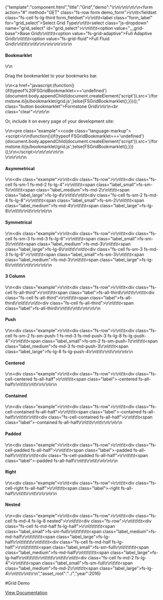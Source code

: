 {"template":"component.html","title":"Grid","demo":"<style>\r\n\t.button.bookmarklet { clear: both; }\r\n\r\n\t.example { margin: 20px 0; }\r\n\t.example .fs-row { background: #CFD8DC; border-radius: 2px; overflow: hidden; padding-top: 1.8%; }\r\n\t.example [class*=\"fs-cell\"] { background: #455a64; color: #fff; border-radius: 2px; margin-bottom: 1.8%; overflow: hidden; text-align: center; }\r\n\t.example .nested { margin-top: 0; margin-bottom: 0; }\r\n\t.example .nested .fs-row { padding-top: 0; }\r\n\t.example [class*=\"label\"] { background: #ccc; display: block; padding-top: 15px; padding-bottom: 15px; }\r\n\r\n\t.example .label,\r\n\t.example .label_small,\r\n\t.example .label_medium,\r\n\t.example .label_large { background: #455a64; }\r\n\r\n\t.example .label_small,\r\n\t.example .label_medium,\r\n\t.example .label_large { display: none; }\r\n\r\n\t@media screen and (min-width: 0px) and (max-width: 739px) {\r\n\t\t.example .label_small { display: block; }\r\n\t}\r\n\t@media screen and (min-width: 740px) and (max-width: 979px) {\r\n\t\t.example .label_medium { display: block; }\r\n\t}\r\n\t@media screen and (min-width: 980px) {\r\n\t\t.example .label_large { display: block; }\r\n\t}\r\n</style>\r\n\r\n<script>\r\n\t$(function() {\r\n\t\tvar $body = $(\"body\");\r\n\t\t\t$gridSelect = $(\"#grid_select\").on(\"change\", function() {\r\n\t\t\t\tvar $target = $(this),\r\n\t\t\t\t\ttype = $target.val();\r\n\r\n\t\t\t\t$body.removeClass(\"fs-grid-fluid fs-grid-adaptive\")\r\n\t\t\t\t\t .addClass(type);\r\n\t\t\t});\r\n\t});\r\n</script>\r\n\r\n<form action=\"#\" method=\"GET\" class=\"fs-row form demo_form\">\r\n\t<fieldset class=\"fs-cell fs-lg-third form_fieldset\">\r\n\t\t<label class=\"form_label\" for=\"grid_select\">Select Grid Type</label>\r\n\t\t<select class=\"js-dropdown\" name=\"grid_select\" id=\"grid_select\">\r\n\t\t\t<option value=\"__grid-base\">Base Grid</option>\r\n\t\t\t<option value=\"fs-grid-adaptive\">Full Adaptive Grid</option>\r\n\t\t\t<option value=\"fs-grid-fluid\">Full Fluid Grid</option>\r\n\t\t</select>\r\n\t</fieldset>\r\n</form>\r\n\r\n\r\n<!-- Bookmarklet -->\r\n<h4>Bookmarklet</h4>\r\n<p>Drag the bookmarklet to your bookmarks bar.</p>\r\n<a href=\"javascript:(function(){if(typeof%20FSGridBookmarklet==='undefined'){document.body.appendChild(document.createElement('script')).src='//formstone.it/js/bookmarklet/grid.js';}else{FSGridBookmarklet();}})();\" class=\"button bookmarklet\">Formstone Grid</a>\r\n\r\n<br class=\"clear\">\r\n\r\n<p>Or, include it on every page of your development site:</p>\r\n<pre class=\"example\"><code class=\"language-markup\">&lt;script&gt;\r\n(function(){if(typeof FSGridBookmarklet==='undefined'){document.body.appendChild(document.createElement('script')).src='//formstone.it/js/bookmarklet/grid.js';}else{FSGridBookmarklet();}})();\r\n&lt;/script&gt;</code></pre>\r\n\r\n<script>\r\n(function(){if(typeof FSGridBookmarklet==='undefined'){document.body.appendChild(document.createElement('script')).src='//formstone.it/js/bookmarklet/grid.js';}else{FSGridBookmarklet();}})();\r\n</script>\r\n\r\n<br>\r\n\r\n\r\n<h4>Asymmetrical</h4>\r\n<div class=\"example\">\r\n\t<div class=\"fs-row\">\r\n\t\t<div class=\"fs-cell fs-sm-1 fs-md-2 fs-lg-4\">\r\n\t\t\t<span class=\"label_small\">fs-sm-1</span>\r\n\t\t\t<span class=\"label_medium\">fs-md-2</span>\r\n\t\t\t<span class=\"label_large\">fs-lg-4</span>\r\n\t\t</div>\r\n\t\t<div class=\"fs-cell fs-sm-2 fs-md-4 fs-lg-8\">\r\n\t\t\t<span class=\"label_small\">fs-sm-2</span>\r\n\t\t\t<span class=\"label_medium\">fs-md-4</span>\r\n\t\t\t<span class=\"label_large\">fs-lg-8</span>\r\n\t\t</div>\r\n\t</div>\r\n</div>\r\n\r\n<h4>Symmetrical</h4>\r\n<div class=\"example\">\r\n\t<div class=\"fs-row\">\r\n\t\t<div class=\"fs-cell fs-sm-3 fs-md-3 fs-lg-6\">\r\n\t\t\t<span class=\"label_small\">fs-sm-3</span>\r\n\t\t\t<span class=\"label_medium\">fs-md-3</span>\r\n\t\t\t<span class=\"label_large\">fs-lg-6</span>\r\n\t\t</div>\r\n\t\t<div class=\"fs-cell fs-sm-3 fs-md-3 fs-lg-6\">\r\n\t\t\t<span class=\"label_small\">fs-sm-3</span>\r\n\t\t\t<span class=\"label_medium\">fs-md-3</span>\r\n\t\t\t<span class=\"label_large\">fs-lg-6</span>\r\n\t\t</div>\r\n\t</div>\r\n</div>\r\n\r\n<h4>3 Column</h4>\r\n<div class=\"example\">\r\n\t<div class=\"fs-row\">\r\n\t\t<div class=\"fs-cell fs-all-third\">\r\n\t\t\t<span class=\"label\">fs-all-third</span>\r\n\t\t</div>\r\n\t\t<div class=\"fs-cell fs-all-third\">\r\n\t\t\t<span class=\"label\">fs-all-third</span>\r\n\t\t</div>\r\n\t\t<div class=\"fs-cell fs-all-third\">\r\n\t\t\t<span class=\"label\">fs-all-third</span>\r\n\t\t</div>\r\n\t</div>\r\n</div>\r\n\r\n<h4>Push</h4>\r\n<div class=\"example\">\r\n\t<div class=\"fs-row\">\r\n\t\t<div class=\"fs-cell fs-sm-2 fs-sm-push-1 fs-md-3 fs-md-push-3 fs-lg-8 fs-lg-push-4\">\r\n\t\t\t<span class=\"label_small\">fs-sm-2 fs-sm-push-1</span>\r\n\t\t\t<span class=\"label_medium\">fs-md-3 fs-md-push-3</span>\r\n\t\t\t<span class=\"label_large\">fs-lg-8 fs-lg-push-4</span>\r\n\t\t</div>\r\n\t</div>\r\n</div>\r\n\r\n<h4>Centered</h4>\r\n<div class=\"example\">\r\n\t<div class=\"fs-row\">\r\n\t\t<div class=\"fs-cell-centered fs-all-half\">\r\n\t\t\t<span class=\"label\">-centered fs-all-half</span>\r\n\t\t</div>\r\n\t</div>\r\n</div>\r\n\r\n<h4>Contained</h4>\r\n<div class=\"example\">\r\n\t<div class=\"fs-row\">\r\n\t\t<div class=\"fs-cell-contained fs-all-half\">\r\n\t\t\t<span class=\"label\">-contained fs-all-half</span>\r\n\t\t</div>\r\n\t\t<div class=\"fs-cell-contained fs-all-half\">\r\n\t\t\t<span class=\"label\">-contained fs-all-half</span>\r\n\t\t</div>\r\n\t</div>\r\n</div>\r\n\r\n<h4>Padded</h4>\r\n<div class=\"example\">\r\n\t<div class=\"fs-row\">\r\n\t\t<div class=\"fs-cell-padded fs-all-half\">\r\n\t\t\t<span class=\"label\">-padded fs-all-half</span>\r\n\t\t</div>\r\n\t\t<div class=\"fs-cell-padded fs-all-half\">\r\n\t\t\t<span class=\"label\">-padded fs-all-half</span>\r\n\t\t</div>\r\n\t</div>\r\n</div>\r\n\r\n<h4>Right</h4>\r\n<div class=\"example\">\r\n\t<div class=\"fs-row\">\r\n\t\t<div class=\"fs-cell-right fs-all-half\">\r\n\t\t\t<span class=\"label\">-right fs-all-half</span>\r\n\t\t</div>\r\n\t</div>\r\n</div>\r\n\r\n<h4>Nested</h4>\r\n<div class=\"example\">\r\n\t<div class=\"fs-row\">\r\n\t\t<div class=\"fs-cell fs-md-4 fs-lg-8 nested\">\r\n\t\t\t<div class=\"fs-row\">\r\n\t\t\t\t<div class=\"fs-cell fs-md-half fs-lg-half\">\r\n\t\t\t\t\t<span class=\"label_small\">fs-sm-full</span>\r\n\t\t\t\t\t<span class=\"label_medium\">fs-md-half</span>\r\n\t\t\t\t\t<span class=\"label_large\">fs-lg-half</span>\r\n\t\t\t\t</div>\r\n\t\t\t\t<div class=\"fs-cell fs-md-half fs-lg-half\">\r\n\t\t\t\t\t<span class=\"label_small\">fs-sm-full</span>\r\n\t\t\t\t\t<span class=\"label_medium\">fs-md-half</span>\r\n\t\t\t\t\t<span class=\"label_large\">fs-lg-half</span>\r\n\t\t\t\t</div>\r\n\t\t\t</div>\r\n\t\t</div>\r\n\t\t<div class=\"fs-cell fs-md-2 fs-lg-4\">\r\n\t\t\t<span class=\"label_small\">fs-sm-full</span>\r\n\t\t\t<span class=\"label_medium\">fs-md-2</span>\r\n\t\t\t<span class=\"label_large\">fs-lg-4</span>\r\n\t\t</div>\r\n\t</div>\r\n</div>","asset_root":"../","year":2016}

 #Grid Demo
<p class="back_link"><a href="http://beta.formstone.it/components/grid">View Documentation</a></p>